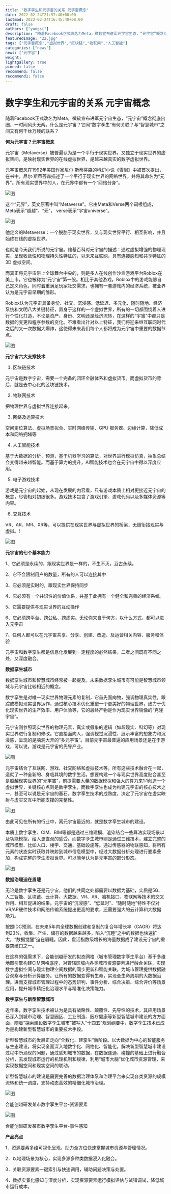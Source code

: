 ```yaml
---
title: "数字孪生和元宇宙的关系 元宇宙概念"
date: 2022-02-24T21:57:40+08:00
lastmod: 2022-02-24T16:45:40+08:00
draft: false
authors: ["yangsi"]
description: "随着Facebook正式改名为Meta，微软宣布进军元宇宙生态，“元宇宙”概念彻底出圈，一时间风头无两。什么是元宇宙？它同“数字孪生”有何关联？与“智慧城市”之间又有何千丝万缕的联系？"
featuredImage: "22.jpg"
tags: ["元宇宙概念","虚拟世界","区块链","物联网","人工智能"]
categories: ["news"]
news: ["元宇宙"]
weight: 
lightgallery: true
pinned: false
recommend: false
recommend1: false
---
```


# 数字孪生和元宇宙的关系 元宇宙概念

随着Facebook正式改名为Meta，微软宣布进军元宇宙生态，“元宇宙”概念彻底出圈，一时间风头无两。什么是元宇宙？它同“数字孪生”有何关联？与“智慧城市”之间又有何千丝万缕的联系？

**何为元宇宙？元宇宙概念**

元宇宙（Metaverse）被普遍认为是一个平行于现实世界，又独立于现实世界的虚拟空间，是映射现实世界的在线虚拟世界，是越来越真实的数字虚拟世界。

元宇宙概念在1992年美国作家尼尔·斯蒂芬森的科幻小说《雪崩》中被首次提出，在书中，尼尔·斯蒂芬森描述了一个平行于现实世界的网络世界，并将其命名为“元界”。所有现实世界中的人，在元界中都有一个“网络分身”。

![图](https://pic2.zhimg.com/80/v2-888070527cc3c9501e27e19ce480d319_720w.jpg)

这个“元界”，英文原著中叫“Metaverse”。它由Meta和Verse两个词根组成，Meta表示“超越”、“元”， verse表示“宇宙universe”。

![图](https://pic4.zhimg.com/80/v2-eab8ff6b34212085d63b601c2b3f4753_720w.jpg)

他定义的Metaverse：一个脱胎于现实世界，又与现实世界平行、相互影响，并且始终在线的虚拟世界。

也就是今天我们所说的元宇宙。维基百科对元宇宙的描述：通过虚拟增强的物理现实，呈现收敛性和物理持久性特征的，以未来互联网，具有连接感知和共享特征的 3D 虚拟空间。

而真正将元宇宙带上全球舞台中央的，则是多人在线创作沙盒游戏平台Roblox在美上市，它也被称为“元宇宙”第一股。相比于其他游戏，Roblox中的游戏能够自己定义角色，同时着重满足玩家社交需求，也拥有一套游戏内的经济系统，被业界认为是元宇宙早期的雏形。

Roblox认为元宇宙具备身份、社交、沉浸感、低延迟、多元化、随时随地、经济系统和文明八大关键特征，置身于这样的一个虚拟世界，所有的一切都围绕着人进行个性化打造，不论是资产、身份、文明还是经济流转，在这样的“宇宙”中都只是数据的变更和程序参数的变化。不难看出针对以上特征，我们将迎来继互联网时代之后的又一次数据大爆炸，这使得未来我们每个人都将成为元宇宙中重要的数据节点。

![图](https://pic1.zhimg.com/80/v2-88d3bd7a6dab5d81ac7c85d36e2a8f58_720w.jpg)

**元宇宙六大支撑技术**

1. 区块链技术

元宇宙是数字宇宙，需要一个完备的闭环金融体系和虚拟货币。而虚拟货币的背后，就是去中心化的区块链技术。

2. 物联网技术

把物理世界与虚拟世界连接起来。

3. 网络及运算技术

空间定位算法、虚拟场景拟合、实时网络传输、GPU 服务器、边缘计算，降低成本和网络拥堵等

4. 人工智能技术

基于大数据的分析，预测，基于机器学习的算法，对世界进行模拟仿真，抽象总结会变得越来越智能。而基于算力的提升，AI智能技术也会在元宇宙中得以深度应用。

5. 电子游戏技术

游戏是元宇宙的起始，从现在发展的内容看，只有游戏本质上相对更接近元宇宙的概念，尽管相对初级很多。游戏技术包含了游戏引擎、游戏代码以及多媒体资源等内容。

6. 交互技术

VR、AR、MR、XR等，可以提供在现实世界与虚拟世界的桥梁，无缝衔接现实与虚拟。!

![图](https://pic2.zhimg.com/80/v2-6784e0ddd845fd5bb5c91b4658b3dc7d_720w.jpg)

**元宇宙的七个基本能力**

1、它必须是永续的，跟现实世界是一样的，不生不灭，亘古永续。

2、它不会限制用户的数量，所有的人可以连接其中

3、它必须是实时的，跟现实世界保持同步

4、它必须有一个共识性的价值体系，并基于此拥有一个健全和完善的经济系统。

5、它需要提供与现实世界的互动操作

6、它必须跨平台、跨公私、跨虚实。无论你来自于何方，以什么方式，都可以进入元宇宙

7、任何人都可以在元宇宙共享、分享、创建、改造、及运营相关内容、服务和体验

元宇宙和数字孪生都是信息化发展到一定程度的必然结果，二者之间既有不同之处，又深度融合。

**数据孪生城市**

数据孪生城市和智慧城市经常被一起提及。未来数据孪生城市有可能是智慧城市领域与元宇宙比较相近的概念。

数字孪生是对唯一现实世界物理元素的复制，它首先面向物，强调物理真实性，跟踪或模拟现实世界运作，通过核心技术优化重塑一个更美好的物理世界，致力于优化现实世界的生产效率、用户体验等，它的最终产物是作为现实世界镜像的“克隆宇宙”。

元宇宙则参照现实世界的物理元素，真实或假象的逻辑（如超现实、科幻等）对现实世界进行复制和修改。它直接面向人，强调视觉沉浸性、展示丰富的想象力和沉浸感，呈现的是脑洞大开的“多元宇宙”。目前元宇宙最普遍的应用场景还是在于游戏，可以说，游戏是元宇宙的先导产业。

![图](https://pic1.zhimg.com/80/v2-fe842454cee35c87c8d73fc594051fdc_720w.jpg)

元宇宙结合了互联网、游戏、社交网络和虚拟技术等，所有这些技术融合在一起，造就了一种全新的、身临其境的数字生活。想要构建一个与现实世界高度贴合甚至是超越现实世界的“元宇宙”，前提需要大量的数据模拟和强大的算力来1:1创造一个虚拟世界，关键核心点则是数字孪生，而数字孪生也成为构建元宇宙的核心技术之一，甚至可以说是元宇宙的基石。数字孪生技术的成熟度，决定了元宇宙在虚实映射与虚实交互中所能支撑的完整性。

![图](https://pic2.zhimg.com/80/v2-341f2de17939af3d433cfae344d3ece5_720w.jpg)

由此可见在所有的行业中，离元宇宙最近的，就是数字孪生城市的建设。

本质上数字孪生、CIM、BIM等都是通过三维建模、渲染结合一些算法实现场景以及功能模拟，给人更直观的感受。而数字孪生城市则是通过三维技术，建立完整的城市模型、比如人口、楼宇、交通、基础设施等。通过传感器的物联感知，将所有元素的状态实时获取并映射到城市信息模型中，经过大数据分析处理进行要素叠加，构成完整的孪生虚拟世界。可以简单认为是元宇宙的部分形态。

![图](https://pic2.zhimg.com/80/v2-d8e3a9afec1daf139037d74a5be61009_720w.jpg)

**数据治理迫在眉睫**

无论是数字孪生还是元宇宙，他们的共同之处都需要以数据为基础，实质是5G、人工智能、区块链、云计算、大数据、VR、AR、脑机接口、物联网等技术的交叉作用、相互促进的结果。元宇宙的“沉浸感”、“低延时”、“随时随地”特性不仅对VR/AR硬件技术和网络传输系统提出更高的要求，还需要强大的云计算和大数据能力。

按照IDC预测，在未来5年内全球数据创建和复制的复合年增长率（CAGR）将达到23%，收集、产生、储存的数据越来越多，陷入“沉睡”之中的数据也快速扩大，“数据觉醒”迫在眉睫。因此，盘活指数级增长的海量数据成了建设元宇宙的重要突破口之一。

在这样的强需求下，合能创越研发的拟态网格（城市管理数字孪生平台）基于多维地图引擎构建CIM网格底座，对管辖区域内各类城市资源要素进行融合关联，实现数字虚拟空间与现实物理空间数据的同步更新和智能关联，为城市管理提供数据融合观察与分析计算服务。让所有的数据变得有生命，实现全生命周期的大数据治理。进而支撑城市管理过程中的态势研判、事件分析、综合决策、综合评价等场景应用，提升城市精细化治理水平与精准化决策能力。

**数字孪生与新型智慧城市**

近年来，数字孪生技术被认为是具有战略性、颠覆性、先导性的技术，其应用场景已深入到城市治理、智慧园区、工业制造、医疗健康等新型智慧城市建设的方方面面，随着“探索建设数字孪生城市”被写入“十四五”规划纲要中，数字孪生技术已成为是构建新型智慧城市的重要技术手段。

新型智慧城市的发展正走向“全数化、建孪生”新阶段。以大数据为中心的智能服务与生态建设，将实现全面深入地数字化、网格化、智能化，解决新型智慧城市建设过程中所涌现的问题，通过感知城市的数据，在数据连通、碰撞的基础上进行融合分析，去发现城市运行的机理机制和规律，利用“城市大脑”优化城市资源管理，来实现数据空间和现实空间的联动。

新型智慧城市的建设是需要完善的数据治理体系和治理平台来实现各类资源的规模流转和统一调度，支持动态高效的精细化城市治理。

![图](https://pic2.zhimg.com/80/v2-4cf4028989376c5bad843339ad364ae9_720w.jpg)

合能创越研发某市数字孪生平台-资源要素

![图](https://pic2.zhimg.com/80/v2-b0828c571dab2c4625606f1be5017ead_720w.jpg)

合能创越研发某市数字孪生平台-事件感知

**产品亮点**

1．资源要素多维可视化呈现，助力全方位快速掌握城市资源与管理情况。

2．以地理场景为核心，实现多源多种类数据浸入化融合。

3．关联资源要素一键索引与快速调用，辅助问题决策与处置。

4．数据实景化感知与深度分析，实现资源要素运行模拟评估与试错调试，降低城市运行成本。